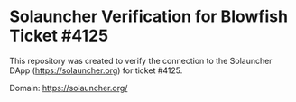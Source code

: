 # Solauncher Verification for Blowfish Ticket #4125

This repository was created to verify the connection to the Solauncher DApp (https://solauncher.org) for ticket #4125.

Domain: https://solauncher.org/
